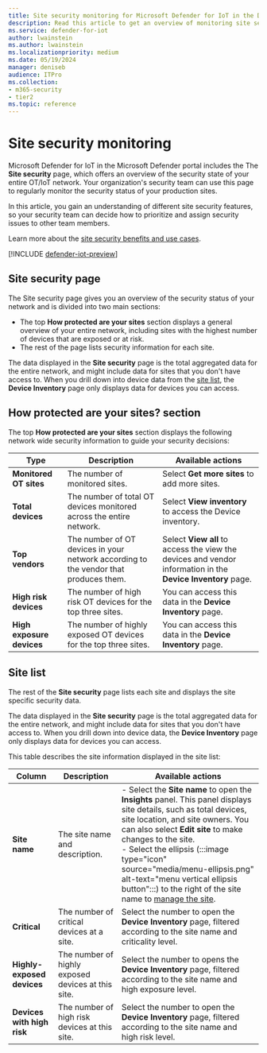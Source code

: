 ```yaml
---
title: Site security monitoring for Microsoft Defender for IoT in the Defender portal
description: Read this article to get an overview of monitoring site security for Microsoft Defender for IoT in Microsoft Defender portal.
ms.service: defender-for-iot
author: lwainstein
ms.author: lwainstein
ms.localizationpriority: medium
ms.date: 05/19/2024
manager: deniseb
audience: ITPro
ms.collection:
- m365-security
- tier2
ms.topic: reference
---
```


# Site security monitoring

Microsoft Defender for IoT in the Microsoft Defender portal includes the The **Site security** page, which offers an overview of the security state of your entire OT/IoT network. Your organization's security team can use this page to regularly monitor the security status of your production sites.

In this article, you gain an understanding of different site security features, so your security team can decide how to prioritize and assign security issues to other team members.

Learn more about the [site security benefits and use cases](site-security-overview.md).

[!INCLUDE [defender-iot-preview](../includes//defender-for-iot-defender-public-preview.md)]

## Site security page

The Site security page gives you an overview of the security status of your network and is divided into two main sections:

- The top **How protected are your sites** section displays a general overview of your entire network, including sites with the highest number of devices that are exposed or at risk.
- The rest of the page lists security information for each site.

The data displayed in the **Site security** page is the total aggregated data for the entire network, and might include data for sites that you don't have access to. When you drill down into device data from the [site list](#site-list), the **Device Inventory** page only displays data for devices you can access.

## How protected are your sites? section

The top **How protected are your sites** section displays the following network wide security information to guide your security decisions:

|Type |Description |Available actions |
|----|----|----|
|**Monitored OT sites** |The number of monitored sites. |Select **Get more sites** to add more sites. |
|**Total devices** |The number of total OT devices monitored across the entire network. |Select **View inventory** to access the Device inventory. |
|**Top vendors** |The number of OT devices in your network according to the vendor that produces them. |Select **View all** to access the view the devices and vendor information in the **Device Inventory** page. |
|**High risk devices** |The number of high risk OT devices for the top three sites. |You can access this data in the **Device Inventory** page. |
|**High exposure devices** |The number of highly exposed OT devices for the top three sites. |You can access this data in the **Device Inventory** page. |

## Site list

The rest of the **Site security** page lists each site and displays the site specific security data.

The data displayed in the **Site security** page is the total aggregated data for the entire network, and might include data for sites that you don't have access to. When you drill down into device data, the **Device Inventory** page only displays data for devices you can access.

This table describes the site information displayed in the site list:

|Column | Description|Available actions |
|----|----|----|
|**Site name** |The site name and description. |- Select the **Site name** to open the **Insights** panel. This panel displays site details, such as total devices, site location, and site owners. You can also select **Edit site** to make changes to the site.<br>- Select the ellipsis (:::image type="icon" source="media/menu-ellipsis.png" alt-text="menu vertical ellipsis button":::) to the right of the site name to [manage the site](manage-sites.md).
|**Critical** |The number of critical devices at a site. |Select the number to open the **Device Inventory** page, filtered according to the site name and criticality level. |
|**Highly-exposed devices** |The number of highly exposed devices at this site. |Select the number to opens the **Device Inventory** page, filtered according to the site name and high exposure level. |
|**Devices with high risk** |The number of high risk devices at this site. |Select the number to open the **Device Inventory** page, filtered according to the site name and high risk level. |